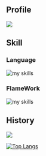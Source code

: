 ## Profile

[![](https://komarev.com/ghpvc/?username=matcha110&style=flat)](https://github.com/antonkomarev/github-profile-views-counter)

## Skill
### Language
<img alt="my skills" src="https://skillicons.dev/icons?theme=light&perline=8&i=python,php,rust,golang,js,ts" />

### FlameWork
<img alt="my skills" src="https://skillicons.dev/icons?theme=light&perline=8&i=laravel,vue,react" />

## History
![](https://github-profile-summary-cards.vercel.app/api/cards/profile-details?username=matcha110&theme=vue)

[![Top Langs](https://github-readme-stats.vercel.app/api/top-langs/?username=matcha110&layout=donut)](https://github.com/matcha110/github-readme-stats)
